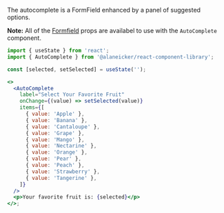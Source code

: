 The autocomplete is a FormField enhanced by a panel of suggested options.

**Note:** All of the [Formfield](#/Form/FormField) props are availabel to use with the `AutoComplete` component.

```jsx
import { useState } from 'react';
import { AutoComplete } from '@alaneicker/react-component-library';

const [selected, setSelected] = useState('');

<>
  <AutoComplete
    label="Select Your Favorite Fruit"
    onChange={(value) => setSelected(value)}
    items={[
      { value: 'Apple' },
      { value: 'Banana' },
      { value: 'Cantaloupe' },
      { value: 'Grape' },
      { value: 'Mango' },
      { value: 'Nectarine' },
      { value: 'Orange' },
      { value: 'Pear' },
      { value: 'Peach' },
      { value: 'Strawberry' },
      { value: 'Tangerine' },
    ]}
  />
  <p>Your favorite fruit is: {selected}</p>
</>;
```

